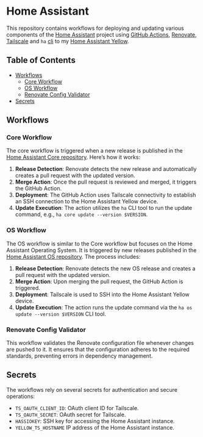 # Home Assistant

This repository contains workflows for deploying and updating various components of the [Home Assistant](https://www.home-assistant.io/) project using [GitHub Actions](https://docs.github.com/en/actions), [Renovate](https://github.com/apps/renovate), [Tailscale](https://tailscale.com/) and `ha` [cli](https://github.com/home-assistant/cli) to my [Home Assistant Yellow](https://www.home-assistant.io/yellow/).

## Table of Contents

- [Workflows](#workflows)
  - [Core Workflow](#core-workflow)
  - [OS Workflow](#os-workflow)
  - [Renovate Config Validator](#renovate-config-validator)
- [Secrets](#secrets)

## Workflows

### Core Workflow

The core workflow is triggered when a new release is published in the [Home Assistant Core repository](https://github.com/home-assistant/core). Here’s how it works:

1. **Release Detection**: Renovate detects the new release and automatically creates a pull request with the updated version.
2. **Merge Action**: Once the pull request is reviewed and merged, it triggers the GitHub Action.
3. **Deployment**: The GitHub Action uses Tailscale connectivity to establish an SSH connection to the Home Assistant Yellow device.
4. **Update Execution**: The action utilizes the `ha` CLI tool to run the update command, e.g., `ha core update --version $VERSION`.

### OS Workflow

The OS workflow is similar to the Core workflow but focuses on the Home Assistant Operating System. It is triggered by new releases published in the [Home Assistant OS repository](https://github.com/home-assistant/operating-system). The process includes:

1. **Release Detection**: Renovate detects the new OS release and creates a pull request with the updated version.
2. **Merge Action**: Upon merging the pull request, the GitHub Action is triggered.
3. **Deployment**: Tailscale is used to SSH into the Home Assistant Yellow device.
4. **Update Execution**: The action runs the update command via the `ha os update --version $VERSION` CLI tool.

### Renovate Config Validator

This workflow validates the Renovate configuration file whenever changes are pushed to it. It ensures that the configuration adheres to the required standards, preventing errors in dependency management.

## Secrets

The workflows rely on several secrets for authentication and secure operations:

- `TS_OAUTH_CLIENT_ID`: OAuth client ID for Tailscale.
- `TS_OAUTH_SECRET`: OAuth secret for Tailscale.
- `HASSIOKEY`: SSH key for accessing the Home Assistant instance.
- `YELLOW_TS_HOSTNAME` IP address of the Home Assistant instance.

